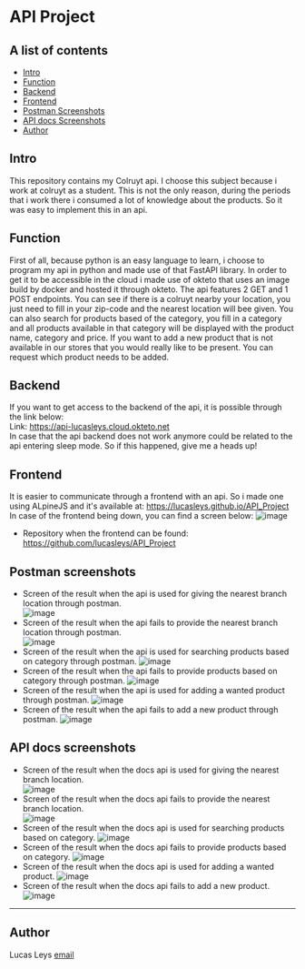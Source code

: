 # API Project
## A list of contents
- [Intro](#intro)
- [Function](#function)
- [Backend](#backend)
- [Frontend](#frontend)
- [Postman Screenshots](#Postman-screenshots)
- [API docs Screenshots](#API-docs-screenshots)
- [Author](#author)
## Intro
 This repository contains my Colruyt api. I choose this subject because i work at colruyt as a student. This is not the only reason, during the periods that i work there i consumed a lot of knowledge about the products. So it was easy to implement this in an api.
## Function
First of all, because python is an easy language to learn, i choose to program my api in python and made use of that FastAPI library. 
In order to get it to be accessible in the cloud i made use of okteto that uses an image build by docker and hosted it through okteto.
The api features 2 GET and 1 POST endpoints. You can see if there is a colruyt nearby your location, you just need to fill in your zip-code and the nearest location will bee given.
You can also search for products based of the category, you fill in a category and all products available in that category will be displayed with the product name, category and price.
If you want to add a new product that is not available in our stores that you would really like to be present. You can request which product needs to be added.
## Backend
If you want to get access to the backend of the api, it is possible through the link below:  
Link: https://api-lucasleys.cloud.okteto.net  
In case that the api backend does not work anymore could be related to the api entering sleep mode. So if this happened, give me a heads up!
## Frontend
It is easier to communicate through a frontend with an api. So i made one using ALpineJS and it's available at: https://lucasleys.github.io/API_Project
In case of the frontend being down, you can find a screen below:
![image](https://github.com/lucasleys/API_Project/blob/main/images/frontend.png)
- Repository when the frontend can be found: https://github.com/lucasleys/API_Project

## Postman screenshots
- Screen of the result when the api is used for giving the nearest branch location through postman.  
![image](https://github.com/lucasleys/API_Project/blob/main/images/filiaal_suc.png)
- Screen of the result when the api fails to provide the nearest branch location through postman.  
![image](https://github.com/lucasleys/API_Project/blob/main/images/filiaal_fail.png)
- Screen of the result when the api is used for searching products based on category through postman.
![image](https://github.com/lucasleys/API_Project/blob/main/images/product_suc.png)
- Screen of the result when the api fails to provide products based on category through postman.
![image](https://github.com/lucasleys/API_Project/blob/main/images/product_fail.png)
- Screen of the result when the api is used for adding a wanted product through postman.
![image](https://github.com/lucasleys/API_Project/blob/main/images/newproduct_suc.png)
- Screen of the result when the api fails to add a new product through postman.
![image](https://github.com/lucasleys/API_Project/blob/main/images/newproduct_fail.png)
## API docs screenshots
- Screen of the result when the docs api is used for giving the nearest branch location.  
![image](https://github.com/lucasleys/API_Project/blob/main/images/docs_filiaal_suc.png)
- Screen of the result when the docs api fails to provide the nearest branch location.  
![image](https://github.com/lucasleys/API_Project/blob/main/images/docs_filiaal_fail.png)
- Screen of the result when the docs api is used for searching products based on category.
![image](https://github.com/lucasleys/API_Project/blob/main/images/docs_product_suc.png)
- Screen of the result when the docs api fails to provide products based on category.
![image](https://github.com/lucasleys/API_Project/blob/main/images/docs_product_fail.png)
- Screen of the result when the docs api is used for adding a wanted product.
![image](https://github.com/lucasleys/API_Project/blob/main/images/docs_post_suc.png)
- Screen of the result when the docs api fails to add a new product.
![image](https://github.com/lucasleys/API_Project/blob/main/images/docs_post_fail.png)
---
## Author
Lucas Leys 
[email](mailto:r0881339@student.thomasmore.be)  
